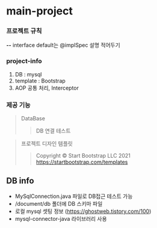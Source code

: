# main-project

### 프로젝트 규칙
**--** interface default는 @implSpec 설명 적어두기

### project-info
1. DB : mysql
2. template : Bootstrap
3. AOP 공통 처리, Interceptor

### 제공 기능
> DataBase
> > DB 연결 테스트

> 프로젝트 디자인 템플릿
> > Copyright © Start Bootstrap LLC 2021
> > https://startbootstrap.com/templates
 

## DB info
- MySqlConnection.java 파일로 DB접근 테스트 가능
- /document/db 폴더에 DB 스키마 파일
- 로컬 mysql 셋팅 정보 (https://ghostweb.tistory.com/100)
- mysql-connector-java 라이브러리 사용


